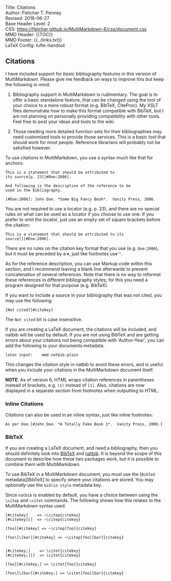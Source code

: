 Title:	Citations  
Author:	Fletcher T. Penney  
Revised:	2018-06-27  
Base Header Level:	2  
CSS:	https://fletcher.github.io/MultiMarkdown-6/css/document.css  
MMD Header:	{{TOC}}  
MMD Footer:	{{../links.txt}}  
LaTeX Config:	tufte-handout  


## Citations ##

I have included support for *basic* bibliography features in this version of MultiMarkdown. Please give me feedback on ways to improve this but keep the following in mind: 

1.	Bibliography support in MultiMarkdown is rudimentary. The goal is to offer a basic standalone feature, that can be changed using the tool of your choice to a more robust format (e.g. BibTeX, CiteProc). My XSLT files demonstrate how to make this format compatible with BibTeX, but I am not planning on personally providing compatibility with other tools. Feel free to post your ideas and tools to the wiki. 

2.	Those needing more detailed function sets for their bibliographies may need customized tools to provide those services. This is a basic tool that should work for most people. Reference librarians will probably not be satisfied however. 


To use citations in MultiMarkdown, you use a syntax much like that for anchors: 

	This is a statement that should be attributed to
	its source[p. 23][#Doe:2006].
	
	And following is the description of the reference to be
	used in the bibliography.
	
	[#Doe:2006]: John Doe. *Some Big Fancy Book*.  Vanity Press, 2006.

You are not required to use a locator (e.g. p. 23), and there are no special rules on what can be used as a locator if you choose to use one. If you prefer to omit the locator, just use an empty set of square brackets before the citation: 

	This is a statement that should be attributed to its 
	source[][#Doe:2006].

There are no rules on the citation key format that you use (e.g. `Doe:2006`), but it must be preceded by a `#`, just like footnotes use `^`. 

As for the reference description, you can use Markup code within this section, and I recommend leaving a blank line afterwards to prevent concatenation of several references. Note that there is no way to reformat these references in different bibliography styles; for this you need a program designed for that purpose (e.g. BibTeX). 

If you want to include a source in your bibliography that was not cited, you may use the following: 

	[Not cited][#citekey]

The `Not cited` bit is case insensitive. 

If you are creating a LaTeX document, the citations will be included, and natbib will be used by default. If you are not using BibTeX and are getting errors about your citations not being compatible with 'Author-Year', you can add the following to your documents metadata: 

	latex input:	mmd-natbib-plain

This changes the citation style in natbib to avoid these errors, and is useful when you include your citations in the MultiMarkdown document itself. 

**NOTE**: As of version 6, HTML wraps citation references in parentheses instead of brackets, e.g. `(1)` instead of `[1]`.  Also, citations are now displayed in a separate section from footnotes when outputting to HTML.

### Inline Citations ###

Citations can also be used in an inline syntax, just like inline footnotes:

	As per Doe.[#John Doe. *A Totally Fake Book 1*.  Vanity Press, 2006.]


### BibTeX ###

If you are creating a LaTeX document, and need a bibliography, then you should definitely look into [BibTeX](http://www.bibtex.org/) and [natbib](http://merkel.zoneo.net/Latex/natbib.php). It is beyond the scope of this document to describe how these two packages work, but it is possible to combine them with MultiMarkdown. 

To use BibTeX in a MultiMarkdown document, you *must* use the [`BibTeX` metadata][BibTeX] to specify where your citations are stored.  You may *optionally* use the `biblio style` metadata key.

Since `natbib` is enabled by default, you have a choice between using the `\citep` and `\citet` commands. The following shows how this relates to the MultiMarkdown syntax used. 

	[#citekey]    => ~\citep{citekey}
	[#citekey][]  => ~\citep{citekey}

	[foo][#citekey] => ~\citep[foo]{citekey}

	[foo\]\[bar][#citekey] => ~\citep[foo][bar]{citekey}


	[#citekey;]    => \citet{citekey}
	[#citekey;][]  => \citet{citekey}

	[foo][#citekey;] => \citet[foo]{citekey}

	[foo\]\[bar][#citekey;] => \citet[foo][bar]{citekey}

